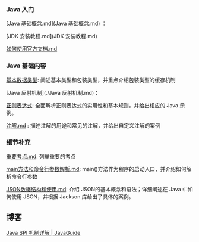 ### Java 入门

[Java 基础概念.md](Java 基础概念.md) ：

[JDK 安装教程.md](JDK 安装教程.md) 

[如何使用官方文档.md](如何使用官方文档.md) 



### Java 基础内容

[基本数据类型](基本数据类型.md):  阐述基本类型和包装类型，并重点介绍包装类型的缓存机制

[Java 反射机制](./Java 反射机制.md)：

[正则表达式](./正则表达式.md):   全面解析正则表达式的实用性和基本规则，并给出相应的 Java 示例。

[注解.md](注解.md) : 描述注解的用途和常见的注解，并给出自定义注解的案例





### 细节补充

 [重要考点.md](重要考点.md): 列举重要的考点

[main方法和命令行参数解析.md](./main方法和命令行参数解析.md):  main()方法作为程序的启动入口，并介绍如何解析命令行参数

[JSON数据结构和使用.md](./JSON数据结构和使用.md):  介绍 JSON的基本概念和语法；详细阐述在 Java 中如何使用 JSON，并根据 Jackson 库给出了具体的案例。





## 博客

[Java SPI 机制详解 | JavaGuide](https://javaguide.cn/java/basis/spi.html#serviceloader-具体实现)